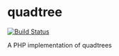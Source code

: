 # quadtree
[![Build Status](https://travis-ci.org/bvisness/quadtree.svg?branch=master)](https://travis-ci.org/bvisness/quadtree)

A PHP implementation of quadtrees
  
